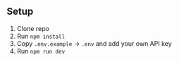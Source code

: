 ## Setup
1. Clone repo
2. Run `npm install`
3. Copy `.env.example` → `.env` and add your own API key
4. Run `npm run dev`